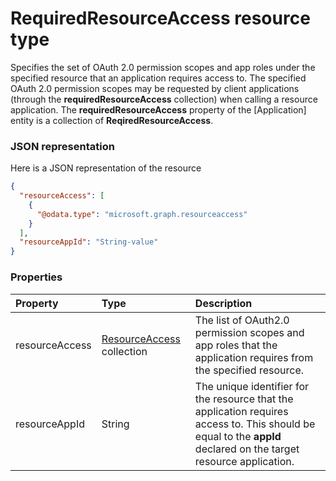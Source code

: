 # RequiredResourceAccess resource type

Specifies the set of OAuth 2.0 permission scopes and app roles under the specified resource that an application requires access to. The specified OAuth 2.0 permission scopes may be requested by client applications (through the **requiredResourceAccess** collection) when calling a resource application. The **requiredResourceAccess** property of the [Application] entity is a collection of **ReqiredResourceAccess**.

### JSON representation

Here is a JSON representation of the resource

<!-- {
  "blockType": "resource",
  "optionalProperties": [

  ],
  "@odata.type": "microsoft.graph.requiredresourceaccess"
}-->

```json
{
  "resourceAccess": [
    {
      "@odata.type": "microsoft.graph.resourceaccess"
    }
  ],
  "resourceAppId": "String-value"
}

```
### Properties
| Property	   | Type	|Description|
|:---------------|:--------|:----------|
|resourceAccess|[ResourceAccess](resourceaccess.md) collection|The list of OAuth2.0 permission scopes and app roles that the application requires from the specified resource.|
|resourceAppId|String|The unique identifier for the resource that the application requires access to.  This should be equal to the **appId** declared on the target resource application.|

<!-- uuid: 362352fb-5666-4656-83eb-605adcb7adad
2015-10-19 10:21:31 UTC -->
<!-- {
  "type": "#page.annotation",
  "description": "RequiredResourceAccess resource",
  "keywords": "",
  "section": "documentation",
  "tocPath": ""
}-->